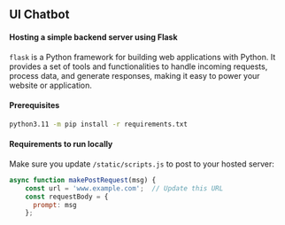## UI Chatbot

#### Hosting a simple backend server using Flask

```flask``` is a Python framework for building web applications with Python. It provides a set of tools and functionalities to handle incoming requests, process data, and generate responses, making it easy to power your website or application.

#### Prerequisites
```cmd
python3.11 -m pip install -r requirements.txt
```

#### Requirements to run locally
Make sure you update ```/static/scripts.js``` to post to your hosted server:

```javascript
async function makePostRequest(msg) {
    const url = 'www.example.com';  // Update this URL
    const requestBody = {
      prompt: msg
    };
  
```